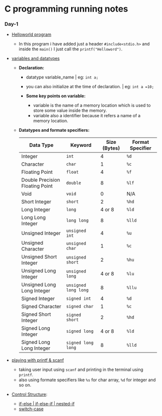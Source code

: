 # C programming running notes

### Day-1

- [Helloworld program](day-1/helloworld.c)
  - In this program i have added just a header `#include<stdio.h>` and inside the `main()` I just call the `printf("Helloword")`.
- [variables and datatypes](day-1/variables.c)

  - **Declaration:**
    - datatype variable_name | eg: `int a;`
    - you can also initialize at the time of declaration. | eg: `int a =10;`

    - **Some key points on variable:**
        - variable is the name of a memory location which is used to store some value inside the memory.
        - variable also a identifier because it refers a name of a memory location.
        
  - **Datatypes and formate specifiers:**

    | Data Type                       | Keyword              | Size (Bytes) | Format Specifier |
    | ------------------------------- | -------------------- | ------------ | ---------------- |
    | Integer                         | `int`                | 4            | `%d`             |
    | Character                       | `char`               | 1            | `%c`             |
    | Floating Point                  | `float`              | 4            | `%f`             |
    | Double Precision Floating Point | `double`             | 8            | `%lf`            |
    | Void                            | `void`               | 0            | N/A              |
    | Short Integer                   | `short`              | 2            | `%hd`            |
    | Long Integer                    | `long`               | 4 or 8       | `%ld`            |
    | Long Long Integer               | `long long`          | 8            | `%lld`           |
    | Unsigned Integer                | `unsigned int`       | 4            | `%u`             |
    | Unsigned Character              | `unsigned char`      | 1            | `%c`             |
    | Unsigned Short Integer          | `unsigned short`     | 2            | `%hu`            |
    | Unsigned Long Integer           | `unsigned long`      | 4 or 8       | `%lu`            |
    | Unsigned Long Long Integer      | `unsigned long long` | 8            | `%llu`           |
    | Signed Integer                  | `signed int`         | 4            | `%d`             |
    | Signed Character                | `signed char`        | 1            | `%c`             |
    | Signed Short Integer            | `signed short`       | 2            | `%hd`            |
    | Signed Long Integer             | `signed long`        | 4 or 8       | `%ld`            |
    | Signed Long Long Integer        | `signed long long`   | 8            | `%lld`           |

 - [playing with printf & scanf](day-1/user_input.c)
    - taking user input using `scanf` and printing in the terminal using `printf`.
    - also using formate specifiers like `%s` for char array, `%d` for integer and so on.

 - [Control Structure](day-1/control_structure):
    - [if-else | if-else-if | nested-if](day-1/control_structure/if-else-if.c)
    - [switch-case](day-1/control_structure/switch-case.c)